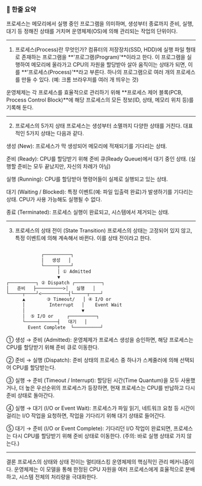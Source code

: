 ### 📌 한줄 요약

프로세스는 메모리에서 실행 중인 프로그램을 의미하며, 생성부터 종료까지 준비, 실행, 대기 등 정해진 상태를 거치며 운영체제(OS)에 의해 관리되는 작업의 단위이다.

---

1. 프로세스(Process)란 무엇인가?
컴퓨터의 저장장치(SSD, HDD)에 실행 파일 형태로 존재하는 프로그램을 **'프로그램(Program)'**이라고 한다. 이 프로그램을 실행하여 메모리에 올라가고 CPU의 자원을 할당받아 살아 움직이는 상태가 되면, 이를 **'프로세스(Process)'**라고 부른다.
하나의 프로그램으로 여러 개의 프로세스를 만들 수 있다. (예: 크롬 브라우저를 여러 개 띄우는 것)

운영체제는 각 프로세스를 효율적으로 관리하기 위해 **프로세스 제어 블록(PCB, Process Control Block)**에 해당 프로세스의 모든 정보(ID, 상태, 메모리 위치 등)를 기록해 둔다.

---

2. 프로세스의 5가지 상태
프로세스는 생성부터 소멸까지 다양한 상태를 거친다. 대표적인 5가지 상태는 다음과 같다.

생성 (New): 프로세스가 막 생성되어 메모리에 적재되기를 기다리는 상태.

준비 (Ready): CPU를 할당받기 위해 준비 큐(Ready Queue)에서 대기 중인 상태. (실행할 준비는 모두 끝났지만, 자신의 차례가 아님)

실행 (Running): CPU를 할당받아 명령어들이 실제로 실행되고 있는 상태.

대기 (Waiting / Blocked): 특정 이벤트(예: 파일 입출력 완료)가 발생하기를 기다리는 상태. CPU가 사용 가능해도 실행될 수 없다.

종료 (Terminated): 프로세스 실행이 완료되고, 시스템에서 제거되는 상태.

---

3. 프로세스의 상태 전이 (State Transition)
프로세스의 상태는 고정되어 있지 않고, 특정 이벤트에 의해 계속해서 바뀐다. 이를 상태 전이라고 한다.

```markdown

             ┌──────────┐
             │   생성   │
             └─────┬────┘
                   │ ① Admitted
                   ▼
┌──────────┐ ② Dispatch ┌──────────┐
│   준비   ├──────────>│   실행   │
└─────┬────┘<──────────┤└─────┬────┘
      ▲        ③ Timeout/   │ ④ I/O or
      │         Interrupt   │    Event Wait
      │                     ▼
      │  ⑤ I/O or     ┌──────────┐
      └────────────┤   대기   │
        Event Complete  └──────────┘
```

① 생성 → 준비 (Admitted): 운영체제가 프로세스 생성을 승인하면, 해당 프로세스는 CPU를 할당받기 위해 준비 큐로 이동한다.

② 준비 → 실행 (Dispatch): 준비 상태의 프로세스 중 하나가 스케줄러에 의해 선택되어 CPU를 할당받는다.

③ 실행 → 준비 (Timeout / Interrupt): 할당된 시간(Time Quantum)을 모두 사용했거나, 더 높은 우선순위의 프로세스가 등장하면, 현재 프로세스는 CPU를 반납하고 다시 준비 상태로 돌아간다.

④ 실행 → 대기 (I/O or Event Wait): 프로세스가 파일 읽기, 네트워크 요청 등 시간이 걸리는 I/O 작업을 요청하면, 작업을 기다리기 위해 대기 상태로 들어간다.

⑤ 대기 → 준비 (I/O or Event Complete): 기다리던 I/O 작업이 완료되면, 프로세스는 다시 CPU를 할당받기 위해 준비 상태로 이동한다. (주의: 바로 실행 상태로 가지 않는다.)

---

결론
프로세스의 상태와 상태 전이는 멀티태스킹 운영체제의 핵심적인 관리 메커니즘이다. 운영체제는 이 모델을 통해 한정된 CPU 자원을 여러 프로세스에게 효율적으로 분배하고, 시스템 전체의 처리량을 극대화한다.
